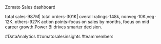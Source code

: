 Zomato Sales dashboard

total sales-987M| total orders-301K| overall ratings-148k, nonveg-10K,veg- 12K, others-927K action points-focus on sales by months, focus on mid career growth.Power Bi drives smarter decision.

#DataAnalytics #zomatosalesinsights #teammembers
